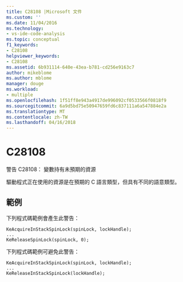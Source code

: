```yaml
---
title: C28108 |Microsoft 文件
ms.custom: ''
ms.date: 11/04/2016
ms.technology:
- vs-ide-code-analysis
ms.topic: conceptual
f1_keywords:
- C28108
helpviewer_keywords:
- C28108
ms.assetid: 6b931114-640e-43ea-b781-cd256e9163c7
author: mikeblome
ms.author: mblome
manager: douge
ms.workload:
- multiple
ms.openlocfilehash: 1f51ff8e943a4917de996092cf0533566f0818f9
ms.sourcegitcommit: 6a9d5bd75e50947659fd6c837111a6a547884e2a
ms.translationtype: MT
ms.contentlocale: zh-TW
ms.lasthandoff: 04/16/2018
---
```

# <a name="c28108"></a>C28108
警告 C28108： 變數持有未預期的資源  
  
 驅動程式正在使用的資源是在預期的 C 語言類型，但具有不同的語意類型。  
  
## <a name="example"></a>範例  
 下列程式碼範例會產生此警告：  
  
```  
KeAcquireInStackSpinLock(spinLock, lockHandle);  
...  
KeReleaseSpinLock(spinLock, 0);  
```  
  
 下列程式碼範例可避免此警告：  
  
```  
KeAcquireInStackSpinLock(spinLock, lockHandle);  
...  
KeReleaseInStackSpinLock(lockHandle);  
```